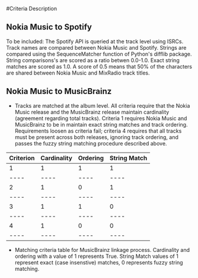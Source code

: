 #Criteria Description
## Nokia Music to Spotify
To be included: The Spotify API is queried at the track level using ISRCs. Track names are compared between Nokia Music and Spotify. Strings are compared using the SequenceMatcher function of Python's difflib package.  String comparisons's are scored as a ratio betwen 0.0-1.0. Exact string matches are scored as 1.0. A score of 0.5 means that 50% of the characters are shared between Nokia Music and MixRadio track titles.

## Nokia Music to MusicBrainz
* Tracks are matched at the album level.  All criteria require that the Nokia Music release and the MusicBrainz release maintain cardinality (agreement regarding total tracks). Criteria 1 requires Nokia Music and MusicBrainz to be in maintain exact string matches and track ordering. Requirements loosen as criteria fail; criteria 4 requires that all tracks must be present across both releases, ignoring track ordering, and passes the fuzzy string matching procedure described above. 

Criterion | Cardinality | Ordering | String Match
---- | ---- | ---- | ----
1 | 1 | 1 | 1 
---- | ---- | ---- | ----
2 | 1 | 0 | 1
---- | ---- | ---- | ----
3 | 1 | 1 | 0
---- | ---- | ---- | ----
4 | 1 | 0 | 0
---- | ---- | ---- | ----
* Matching criteria table for MusicBrainz linkage process. Cardinality and ordering with a value of 1 represents True. String Match values of 1 represent exact (case insenstive) matches, 0 represents fuzzy string matching.